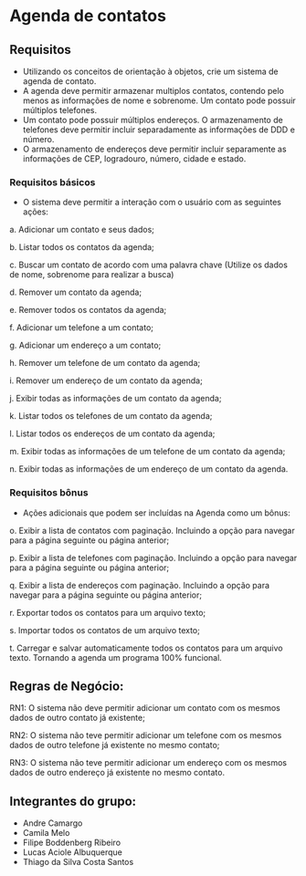 # Agenda de contatos
## Requisitos
* Utilizando os conceitos de orientação à objetos, crie um sistema de agenda de contato.
* A agenda deve permitir armazenar multiplos contatos, contendo pelo menos as informações de nome e sobrenome. Um contato pode possuir múltiplos telefones.
* Um contato pode possuir múltiplos endereços. O armazenamento de telefones deve permitir incluir separadamente as informações de DDD e número.
* O armazenamento de endereços deve permitir incluir separamente as informações de CEP, logradouro, número, cidade e estado.

### Requisitos básicos
* O sistema deve permitir a interação com o usuário com as seguintes ações:

a. Adicionar um contato e seus dados;

b. Listar todos os contatos da agenda;

c. Buscar um contato de acordo com uma palavra chave (Utilize os dados de nome, sobrenome para realizar a busca)

d. Remover um contato da agenda;

e. Remover todos os contatos da agenda;

f. Adicionar um telefone a um contato;

g. Adicionar um endereço a um contato;

h. Remover um telefone de um contato da agenda;

i. Remover um endereço de um contato da agenda;

j. Exibir todas as informações de um contato da agenda;

k. Listar todos os telefones de um contato da agenda;

l. Listar todos os endereços de um contato da agenda;

m. Exibir todas as informações de um telefone de um contato da agenda;

n. Exibir todas as informações de um endereço de um contato da agenda.

### Requisitos bônus
* Ações adicionais que podem ser incluídas na Agenda como um bônus:

o. Exibir a lista de contatos com paginação. Incluindo a opção para navegar para a página seguinte ou página anterior;

p. Exibir a lista de telefones com paginação. Incluindo a opção para navegar para a página seguinte ou página anterior;

q. Exibir a lista de endereços com paginação. Incluindo a opção para navegar para a página seguinte ou página anterior;

r. Exportar todos os contatos para um arquivo texto;

s. Importar todos os contatos de um arquivo texto;

t. Carregar e salvar automaticamente todos os contatos para um arquivo texto. Tornando a agenda um programa 100% funcional.

## Regras de Negócio:

RN1: O sistema não deve permitir adicionar um contato com os mesmos dados de outro contato já existente;

RN2: O sistema não teve permitir adicionar um telefone com os mesmos dados de outro telefone já existente no mesmo contato;

RN3: O sistema não teve permitir adicionar um endereço com os mesmos dados de outro endereço já existente no mesmo contato.

## Integrantes do grupo:
* Andre Camargo
* Camila Melo
* Filipe Boddenberg Ribeiro
* Lucas Aciole Albuquerque
* Thiago da Silva Costa Santos
